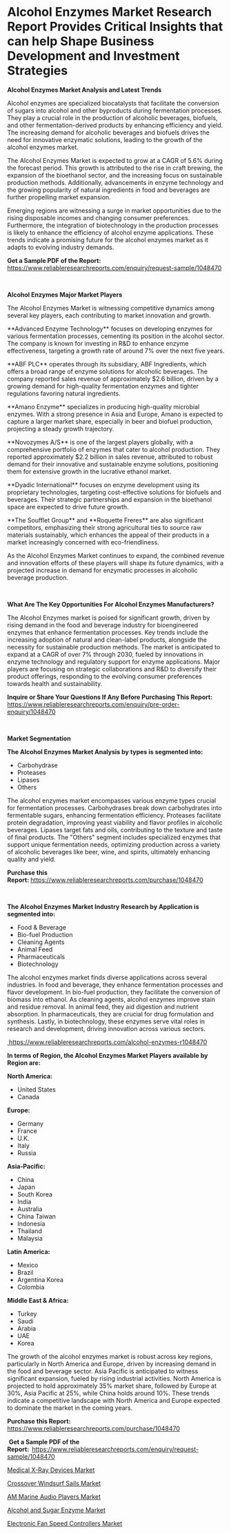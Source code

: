 <p><h1>Alcohol Enzymes Market Research Report Provides Critical Insights that can help Shape Business Development and Investment Strategies</h1></p><p><strong>Alcohol Enzymes Market Analysis and Latest Trends</strong></p>
<p><p>Alcohol enzymes are specialized biocatalysts that facilitate the conversion of sugars into alcohol and other byproducts during fermentation processes. They play a crucial role in the production of alcoholic beverages, biofuels, and other fermentation-derived products by enhancing efficiency and yield. The increasing demand for alcoholic beverages and biofuels drives the need for innovative enzymatic solutions, leading to the growth of the alcohol enzymes market.</p><p>The Alcohol Enzymes Market is expected to grow at a CAGR of 5.6% during the forecast period. This growth is attributed to the rise in craft brewing, the expansion of the bioethanol sector, and the increasing focus on sustainable production methods. Additionally, advancements in enzyme technology and the growing popularity of natural ingredients in food and beverages are further propelling market expansion. </p><p>Emerging regions are witnessing a surge in market opportunities due to the rising disposable incomes and changing consumer preferences. Furthermore, the integration of biotechnology in the production processes is likely to enhance the efficiency of alcohol enzyme applications. These trends indicate a promising future for the alcohol enzymes market as it adapts to evolving industry demands.</p></p>
<p><strong>Get a Sample PDF of the Report:&nbsp;</strong> <a href="https://www.reliableresearchreports.com/enquiry/request-sample/1048470?utm_campaign=2240&utm_medium=2&utm_source=Github&utm_content=ia&utm_term=30012025&utm_id=alcohol-enzymes">https://www.reliableresearchreports.com/enquiry/request-sample/1048470</a></p>
<p>&nbsp;</p>
<p><strong>Alcohol Enzymes Major Market Players</strong></p>
<p><p>The Alcohol Enzymes Market is witnessing competitive dynamics among several key players, each contributing to market innovation and growth. </p><p>**Advanced Enzyme Technology** focuses on developing enzymes for various fermentation processes, cementing its position in the alcohol sector. The company is known for investing in R&D to enhance enzyme effectiveness, targeting a growth rate of around 7% over the next five years.</p><p>**ABF PLC** operates through its subsidiary, ABF Ingredients, which offers a broad range of enzyme solutions for alcoholic beverages. The company reported sales revenue of approximately $2.6 billion, driven by a growing demand for high-quality fermentation enzymes and tighter regulations favoring natural ingredients.</p><p>**Amano Enzyme** specializes in producing high-quality microbial enzymes. With a strong presence in Asia and Europe, Amano is expected to capture a larger market share, especially in beer and biofuel production, projecting a steady growth trajectory.</p><p>**Novozymes A/S** is one of the largest players globally, with a comprehensive portfolio of enzymes that cater to alcohol production. They reported approximately $2.2 billion in sales revenue, attributed to robust demand for their innovative and sustainable enzyme solutions, positioning them for extensive growth in the lucrative ethanol market.</p><p>**Dyadic International** focuses on enzyme development using its proprietary technologies, targeting cost-effective solutions for biofuels and beverages. Their strategic partnerships and expansion in the bioethanol space are expected to drive future growth.</p><p>**The Soufflet Group** and **Roquette Freres** are also significant competitors, emphasizing their strong agricultural ties to source raw materials sustainably, which enhances the appeal of their products in a market increasingly concerned with eco-friendliness.</p><p>As the Alcohol Enzymes Market continues to expand, the combined revenue and innovation efforts of these players will shape its future dynamics, with a projected increase in demand for enzymatic processes in alcoholic beverage production.</p></p>
<p>&nbsp;</p>
<p><strong>What Are The Key Opportunities For Alcohol Enzymes Manufacturers?</strong></p>
<p><p>The Alcohol Enzymes market is poised for significant growth, driven by rising demand in the food and beverage industry for bioengineered enzymes that enhance fermentation processes. Key trends include the increasing adoption of natural and clean-label products, alongside the necessity for sustainable production methods. The market is anticipated to expand at a CAGR of over 7% through 2030, fueled by innovations in enzyme technology and regulatory support for enzyme applications. Major players are focusing on strategic collaborations and R&D to diversify their product offerings, responding to the evolving consumer preferences towards health and sustainability.</p></p>
<p><strong>Inquire or Share Your Questions If Any Before Purchasing This Report:</strong> <a href="https://www.reliableresearchreports.com/enquiry/pre-order-enquiry/1048470?utm_campaign=2240&utm_medium=2&utm_source=Github&utm_content=ia&utm_term=30012025&utm_id=alcohol-enzymes">https://www.reliableresearchreports.com/enquiry/pre-order-enquiry/1048470</a></p>
<p>&nbsp;</p>
<p><strong>Market Segmentation</strong></p>
<p><strong>The Alcohol Enzymes Market Analysis by types is segmented into:</strong></p>
<p><ul><li>Carbohydrase</li><li>Proteases</li><li>Lipases</li><li>Others</li></ul></p>
<p><p>The alcohol enzymes market encompasses various enzyme types crucial for fermentation processes. Carbohydrases break down carbohydrates into fermentable sugars, enhancing fermentation efficiency. Proteases facilitate protein degradation, improving yeast viability and flavor profiles in alcoholic beverages. Lipases target fats and oils, contributing to the texture and taste of final products. The "Others" segment includes specialized enzymes that support unique fermentation needs, optimizing production across a variety of alcoholic beverages like beer, wine, and spirits, ultimately enhancing quality and yield.</p></p>
<p><strong>Purchase this Report:&nbsp;</strong><a href="https://www.reliableresearchreports.com/purchase/1048470?utm_campaign=2240&utm_medium=2&utm_source=Github&utm_content=ia&utm_term=30012025&utm_id=alcohol-enzymes">https://www.reliableresearchreports.com/purchase/1048470</a></p>
<p>&nbsp;</p>
<p><strong>The Alcohol Enzymes Market Industry Research by Application is segmented into:</strong></p>
<p><ul><li>Food & Beverage</li><li>Bio-fuel Production</li><li>Cleaning Agents</li><li>Animal Feed</li><li>Pharmaceuticals</li><li>Biotechnology</li></ul></p>
<p><p>The alcohol enzymes market finds diverse applications across several industries. In food and beverage, they enhance fermentation processes and flavor development. In bio-fuel production, they facilitate the conversion of biomass into ethanol. As cleaning agents, alcohol enzymes improve stain and residue removal. In animal feed, they aid digestion and nutrient absorption. In pharmaceuticals, they are crucial for drug formulation and synthesis. Lastly, in biotechnology, these enzymes serve vital roles in research and development, driving innovation across various sectors.</p></p>
<p><a href="https://www.reliableresearchreports.com/alcohol-enzymes-r1048470?utm_campaign=2240&utm_medium=2&utm_source=Github&utm_content=ia&utm_term=30012025&utm_id=alcohol-enzymes">&nbsp;https://www.reliableresearchreports.com/alcohol-enzymes-r1048470</a></p>
<p><strong>In terms of Region, the Alcohol Enzymes Market Players available by Region are:</strong></p>
<p>
    <p> <strong> North America: </strong>
        <ul>
            <li>United States</li>
            <li>Canada</li>
        </ul>
        </p> 
    <p> <strong> Europe: </strong>
        <ul>
            <li>Germany</li>
            <li>France</li>
            <li>U.K.</li>
            <li>Italy</li>
            <li>Russia</li>
        </ul>
        </p> 
    <p> <strong> Asia-Pacific: </strong>
        <ul>
            <li>China</li>
            <li>Japan</li>
            <li>South Korea</li>
            <li>India</li>
            <li>Australia</li>
            <li>China Taiwan</li>
            <li>Indonesia</li>
            <li>Thailand</li>
            <li>Malaysia</li>
        </ul>
        </p> 
    <p> <strong> Latin America: </strong>
        <ul>
            <li>Mexico</li>
            <li>Brazil</li>
            <li>Argentina Korea</li>
            <li>Colombia</li>
        </ul>
        </p> 
    <p> <strong> Middle East & Africa: </strong>
        <ul>
            <li>Turkey</li>
            <li>Saudi</li>
            <li>Arabia</li>
            <li>UAE</li>
            <li>Korea</li>
        </ul>
    </p>
    </p>
<p><p>The growth of the alcohol enzymes market is robust across key regions, particularly in North America and Europe, driven by increasing demand in the food and beverage sector. Asia Pacific is anticipated to witness significant expansion, fueled by rising industrial activities. North America is projected to hold approximately 35% market share, followed by Europe at 30%, Asia Pacific at 25%, while China holds around 10%. These trends indicate a competitive landscape with North America and Europe expected to dominate the market in the coming years.</p></p>
<p><strong>Purchase this Report: </strong><a href="https://www.reliableresearchreports.com/purchase/1048470?utm_campaign=2240&utm_medium=2&utm_source=Github&utm_content=ia&utm_term=30012025&utm_id=alcohol-enzymes">https://www.reliableresearchreports.com/purchase/1048470</a></p>
<p>&nbsp;<strong>Get a Sample PDF of the Report:&nbsp;&nbsp;</strong><a href="https://www.reliableresearchreports.com/enquiry/request-sample/1048470?utm_campaign=2240&utm_medium=2&utm_source=Github&utm_content=ia&utm_term=30012025&utm_id=alcohol-enzymes">https://www.reliableresearchreports.com/enquiry/request-sample/1048470</a></p>
<p><strong></strong></p>
<p><p><a href="https://www.linkedin.com/pulse/comprehensive-overview-medical-x-ray-devices-market-insights-2yrxc?utm_campaign=2240&utm_medium=2&utm_source=Github&utm_content=ia&utm_term=30012025&utm_id=alcohol-enzymes">Medical X-Ray Devices Market</a></p><p><a href="https://www.linkedin.com/pulse/in-depth-crossover-windsurf-sails-market-report-size-108-gocef?utm_campaign=2240&utm_medium=2&utm_source=Github&utm_content=ia&utm_term=30012025&utm_id=alcohol-enzymes">Crossover Windsurf Sails Market</a></p><p><a href="https://www.linkedin.com/pulse/am-marine-audio-players-market-sizeshare-recent-development-ogntc?utm_campaign=2240&utm_medium=2&utm_source=Github&utm_content=ia&utm_term=30012025&utm_id=alcohol-enzymes">AM Marine Audio Players Market</a></p><p><a href="https://www.linkedin.com/pulse/strategic-roadmap-global-alcohol-sugar-enzyme-market-insights-jddzf?utm_campaign=2240&utm_medium=2&utm_source=Github&utm_content=ia&utm_term=30012025&utm_id=alcohol-enzymes">Alcohol and Sugar Enzyme Market</a></p><p><a href="https://www.linkedin.com/pulse/pioneering-growth-analyzing-global-electronic-fan-speed-nyppc?utm_campaign=2240&utm_medium=2&utm_source=Github&utm_content=ia&utm_term=30012025&utm_id=alcohol-enzymes">Electronic Fan Speed Controllers Market</a></p></p>